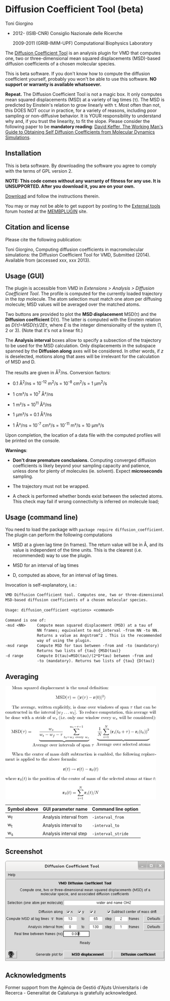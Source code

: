 Diffusion Coefficient Tool (beta)
=================================

Toni Giorgino

-   2012- (ISIB-CNR) Consiglio Nazionale delle Ricerche

    2009-2011 (GRIB-IMIM-UPF) Computational Biophysics Laboratory

The [Diffusion Coefficient Tool](#) is an analysis plugin for VMD that computes one, two or three-dimensional mean squared displacements (MSD)-based diffusion coefficients of a chosen molecular species.

This is beta software. If you don't know how to compute the diffusion coefficient yourself, probably you won't be able to use this software. **NO support or warranty is available whatsoever.**

**Repeat.** The Diffusion Coefficient Tool is not a magic box. It only computes mean squared displacements (MSD) at a variety of lag times (τ). The MSD is predicted by Einstein's relation to grow linearly with τ. Most often than not, this DOES NOT occur in practice, for a variety of reasons, including poor sampling or non-diffusive behavior. It is YOUR responsibility to understand why and, if you trust the linearity, to fit the slope. Please consider the following paper to be **mandatory reading**: [David Keffer, The Working Man's Guide to Obtaining Self Diffusion Coefficients from Molecular Dynamics Simulations](http://utkstair.org/clausius/docs/che548/pdf/selfD.pdf).

Installation
------------

This is beta software. By downloading the software you agree to comply with the terms of GPL version 2.

**NOTE: This code comes without any warranty of fitness for any use. It is UNSUPPORTED. After you download it, you are on your own.**

[Download](https://github.com/tonigi/vmd_diffusion_coefficient/releases/latest) and follow the instructions therein.

You may or may not be able to get support by posting to the [External tools](https://sourceforge.net/p/membplugin/discussion/external_tools/) forum hosted at the [MEMBPLUGIN](http://membplugin.sourceforge.net) site.

Citation and license
--------------------

Please cite the following publication:

Toni Giorgino, Computing diffusion coefficients in macromolecular simulations: the Diffusion Coefficient Tool for VMD, Submitted (2014). Available from [](http://multiscalelab.org/utilities/DiffusionCoefficientTool) (accessed xxx, xxx 2013).

Usage (GUI)
-----------

The plugin is accessible from VMD in *Extensions \> Analysis \> Diffusion Coefficient Tool*. The profile is computed for the currently loaded trajectory in the *top* molecule. The atom selection must match one atom per diffusing molecule; MSD values will be averaged over the matched atoms.

Two buttons are provided to plot the **MSD displacement** MSD(τ) and the **Diffusion coefficient** D(τ). The latter is computed with the Einstein relation as *D(τ)=MSD(τ)/2Eτ*, where *E* is the integer dimensionality of the system (1, 2 or 3). (Note that it's not a linear fit.)

The **Analysis interval** boxes allow to specify a subsection of the trajectory to be used for the MSD calculation. Only displacements in the subspace spanned by the **Diffusion along** axes will be considered. In other words, if *z* is deselected, motions along that axes will be irrelevant for the calculation of MSD and D.

The results are given in Å<sup>2</sup>/ns. Conversion factors:

-   0.1 Å<sup>2</sup>/ns = 10<sup>-12</sup> m<sup>2</sup>/s = 10<sup>-8</sup> cm<sup>2</sup>/s = 1 μm<sup>2</sup>/s

-   1 cm²/s = 10<sup>7</sup> Å²/ns

-   1 m²/s = 10<sup>11</sup> Å²/ns

-   1 μm²/s = 0.1 Å²/ns

-   1 Å²/ns = 10<sup>-7</sup> cm²/s = 10<sup>-11</sup> m²/s = 10 μm²/s

Upon completion, the location of a data file with the computed profiles will be printed on the console.

**Warnings**:

-   **Don't draw premature conclusions.** Computing converged diffusion coefficients is likely beyond your sampling capacity and patience, unless done for plenty of molecules (ie. solvent). Expect **microseconds** sampling.

-   The trajectory must not be wrapped.

-   A check is performed whether bonds exist between the selected atoms. This check may fail if wrong connectivity is inferred on molecule load;

Usage (command line)
--------------------

You need to load the package with `package require diffusion_coefficient`. The plugin can perform the following computations

-   MSD at a given lag time (in frames). The return value will be in Å, and its value is independent of the time units. This is the clearest (i.e. recommended) way to use the plugin.

-   MSD for an interval of lag times

-   D, computed as above, for an interval of lag times.

Invocation is self-explanatory, i.e.:

    VMD Diffusion Coefficient tool. Computes one, two or three-dimensional
    MSD-based diffusion coefficients of a chosen molecular species.

    Usage: diffusion_coefficient <options> <command>

    Command is one of:
    -msd <NN>     Compute mean squared displacement (MSD) at a tau of
                  NN frames; equivalent to msd_interval -from NN -to NN.
                  Returns a value as Angstrom^2 . This is the recommended 
                  way of using the plugin.
    -msd range    Compute MSD for taus between -from and -to (mandatory)
                  Returns two lists of {tau} {MSD(tau)}
    -d range      Compute D(tau)=MSD(tau)/(2*D*tau) between -from and
                  -to (mandatory). Returns two lists of {tau} {D(tau)}

Averaging
---------

![formulas.png](formulas.png)

| **Symbol above** | **GUI parameter name** | **Command line option** |
|------------------|------------------------|-------------------------|
| w<sub>f</sub>    | Analysis interval from | `-interval_from`        |
| w<sub>t</sub>    | Analysis interval to   | `-interval_to`          |
| w<sub>s</sub>    | Analysis interval step | `-interval_stride`      |

Screenshot
----------

![gui.png](gui.png)

Acknowledgments
---------------

Former support from the Agència de Gestió d'Ajuts Universitaris i de Recerca - Generalitat de Catalunya is gratefully acknowledged.


